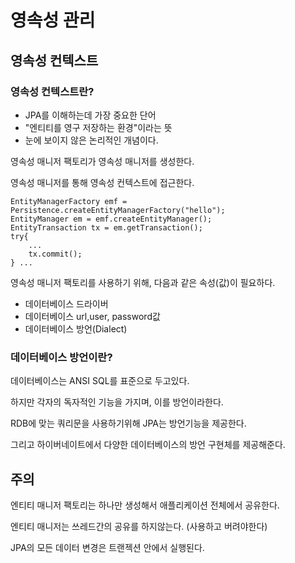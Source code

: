 # 영속성 관리

## 영속성 컨텍스트

### 영속성 컨텍스트란?

- JPA를 이해하는데 가장 중요한 단어
- "엔티티를 영구 저장하는 환경"이라는 뜻
- 눈에 보이지 않은 논리적인 개념이다.

영속성 매니저 팩토리가 영속성 매니저를 생성한다.

영속성 매니저를 통해 영속성 컨텍스트에 접근한다.


    EntityManagerFactory emf = Persistence.createEntityManagerFactory("hello");
    EntityManager em = emf.createEntityManager();
    EntityTransaction tx = em.getTransaction();
    try{
        ... 
        tx.commit();
    } ...
 
영속성 매니저 팩토리를 사용하기 위해, 다음과 같은 속성(값)이 필요하다.

- 데이터베이스 드라이버
- 데이터베이스 url,user, password값
- 데이터베이스 방언(Dialect)

### 데이터베이스 방언이란?

데이터베이스는 ANSI SQL를 표준으로 두고있다.

하지만 각자의 독자적인 기능을 가지며, 이를 방언이라한다.

RDB에 맞는 쿼리문을 사용하기위해 JPA는 방언기능을 제공한다.

그리고 하이버네이트에서 다양한 데이터베이스의 방언 구현체를 제공해준다.

## 주의

엔티티 매니저 팩토리는 하나만 생성해서 애플리케이션 전체에서 공유한다.

엔티티 매니저는 쓰레드간의 공유를 하지않는다. (사용하고 버려야한다)

JPA의 모든 데이터 변경은 트랜젝션 안에서 실행된다.
